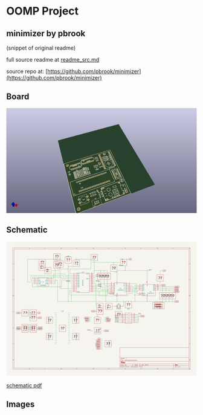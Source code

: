 # OOMP Project  
## minimizer  by pbrook  
  
(snippet of original readme)  
  
  
  full source readme at [readme_src.md](readme_src.md)  
  
source repo at: [https://github.com/pbrook/minimizer](https://github.com/pbrook/minimizer)  
## Board  
  
[![working_3d.png](working_3d_600.png)](working_3d.png)  
## Schematic  
  
[![working_schematic.png](working_schematic_600.png)](working_schematic.png)  
  
[schematic pdf](working_schematic.pdf)  
## Images  
